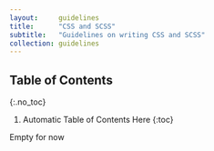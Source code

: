 ```yaml
---
layout:     guidelines
title:      "CSS and SCSS"
subtitle:   "Guidelines on writing CSS and SCSS"
collection: guidelines
---
```


## Table of Contents
{:.no_toc}

1. Automatic Table of Contents Here
{:toc}

Empty for now
